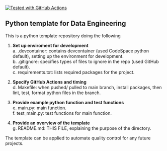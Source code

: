 [![Tested with GitHub Actions](https://github.com/halfmoonliu/PyTemplateDE/actions/workflows/cicd.yml/badge.svg)](https://github.com/halfmoonliu/PyTemplateDE/actions/workflows/cicd.yml)
## Python template for Data Engineering

This is a python template repository doing the following

1. **Set up enviroment for development**
  <br>a. .devcontainer: contains devcontainer (used CodeSpace python default), setting up the environment for development.
  <br>b. .gitignore: specifies types of files to ignore in the repo (used GitHub default).
  <br>c. requirements.txt: lists required packages for the project.

2. **Specify GitHub Actions and timing**
  <br>d. Makefile: when pushed/ pulled to main branch, install packages, then lint, test, format python files in the branch.

3. **Provide example python function and test functions**
   <br>e. main.py: main function.
   <br>f. test_main.py: test functions for main function.

4. **Provide an overview of the template**
   <br>g. README.md: THIS FILE, explaining the purpose of the directory.

The template can be applied to automate quality control for any future projects.
